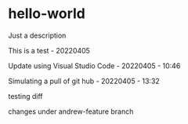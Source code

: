 # hello-world
Just a description

This is a test - 20220405

Update using Visual Studio Code - 20220405 - 10:46

Simulating a pull of git hub - 20220405 - 13:32

testing diff

changes under andrew-feature branch
